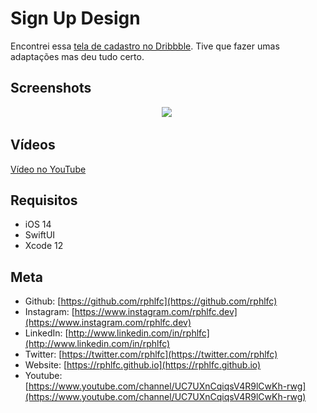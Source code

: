 # Sign Up Design
Encontrei essa [tela de cadastro no Dribbble](https://dribbble.com/shots/14235842-Making-A-Sign-Up-Design-for-Adopt-Me). Tive que fazer umas adaptações mas deu tudo certo.

## Screenshots
<p align="center">
    <img src="https://user-images.githubusercontent.com/16376748/93835890-26b56d80-fc57-11ea-9970-14c27c9009f8.png">&nbsp;
</p>

## Vídeos
[Vídeo no YouTube](https://youtu.be/akEpDyVguwc)
 
## Requisitos
- iOS 14
- SwiftUI
- Xcode 12

## Meta
- Github: [https://github.com/rphlfc](https://github.com/rphlfc)
- Instagram: [https://www.instagram.com/rphlfc.dev](https://www.instagram.com/rphlfc.dev)
- LinkedIn: [http://www.linkedin.com/in/rphlfc](http://www.linkedin.com/in/rphlfc)
- Twitter: [https://twitter.com/rphlfc](https://twitter.com/rphlfc)
- Website: [https://rphlfc.github.io](https://rphlfc.github.io)
- Youtube: [https://www.youtube.com/channel/UC7UXnCqiqsV4R9lCwKh-rwg](https://www.youtube.com/channel/UC7UXnCqiqsV4R9lCwKh-rwg)


